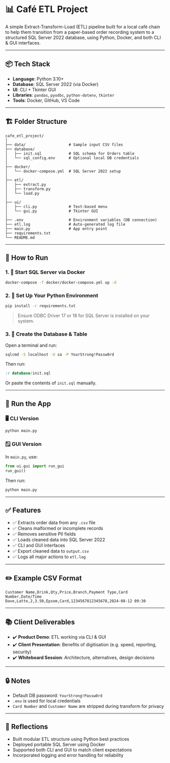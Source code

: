 
# 📊 Café ETL Project

A simple Extract-Transform-Load (ETL) pipeline built for a local café chain to help them transition from a paper-based order recording system to a structured SQL Server 2022 database, using Python, Docker, and both CLI & GUI interfaces.

---

## 📦 Tech Stack

- **Language**: Python 3.10+
- **Database**: SQL Server 2022 (via Docker)
- **UI**: CLI + Tkinter GUI
- **Libraries**: `pandas`, `pyodbc`, `python-dotenv`, `tkinter`
- **Tools**: Docker, GitHub, VS Code

---

## 🏗️ Folder Structure

```
cafe_etl_project/
│
├── data/                   # Sample input CSV files
├── database/
│   ├── init.sql            # SQL schema for Orders table
│   └── sql_config.env      # Optional local DB credentials
│
├── docker/
│   └── docker-compose.yml  # SQL Server 2022 setup
│
├── etl/
│   ├── extract.py
│   ├── transform.py
│   └── load.py
│
├── ui/
│   ├── cli.py              # Text-based menu
│   └── gui.py              # Tkinter GUI
│
├── .env                    # Environment variables (DB connection)
├── etl.log                 # Auto-generated log file
├── main.py                 # App entry point
├── requirements.txt
└── README.md
```

---

## 🧪 How to Run

### 1. 🐳 Start SQL Server via Docker

```bash
docker-compose -f docker/docker-compose.yml up -d
```

### 2. 🧰 Set Up Your Python Environment

```bash
pip install -r requirements.txt
```

> Ensure ODBC Driver 17 or 18 for SQL Server is installed on your system.

### 3. 🧾 Create the Database & Table

Open a terminal and run:

```bash
sqlcmd -S localhost -U sa -P YourStrong!Passw0rd
```

Then run:

```sql
:r database/init.sql
```

Or paste the contents of `init.sql` manually.

---

## 🚀 Run the App

### 🖥️ CLI Version
```bash
python main.py
```

### 🪟 GUI Version

In `main.py`, use:

```python
from ui.gui import run_gui
run_gui()
```

Then run:

```bash
python main.py
```

---

## ✅ Features

- ✅ Extracts order data from any `.csv` file
- ✅ Cleans malformed or incomplete records
- ✅ Removes sensitive PII fields
- ✅ Loads cleaned data into SQL Server 2022
- ✅ CLI and GUI interfaces
- ✅ Export cleaned data to `output.csv`
- ✅ Logs all major actions to `etl.log`

---

## ✏️ Example CSV Format

```csv
Customer Name,Drink,Qty,Price,Branch,Payment Type,Card Number,Date/Time
Dave,Latte,2,3.50,Epsom,Card,1234567812345678,2024-08-12 09:30
```

---

## 📚 Client Deliverables

- ✔️ **Product Demo**: ETL working via CLI & GUI
- ✔️ **Client Presentation**: Benefits of digitisation (e.g. speed, reporting, security)
- ✔️ **Whiteboard Session**: Architecture, alternatives, design decisions

---

## 🔒 Notes

- Default DB password: `YourStrong!Passw0rd`
- `.env` is used for local credentials
- `Card Number` and `Customer Name` are stripped during transform for privacy

---

## 🧠 Reflections

- Built modular ETL structure using Python best practices
- Deployed portable SQL Server using Docker
- Supported both CLI and GUI to match client expectations
- Incorporated logging and error handling for reliability
